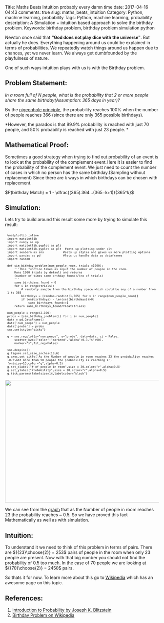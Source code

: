 Title: Maths Beats Intuition probably every damn time
date:  2017-04-16 04:43
comments: true
slug: maths_beats_intuition
Category: Python, machine learning, probability
Tags: Python, machine learning, probability
description: A Simulation + intuition based approach to solve the birthday problem.
Keywords: birthday problem, birthday problem simulation python

Newton once said that **"God does not play dice with the universe"**. But actually he does. Everything happening around us could be explained in terms of probabilities. We repeatedly watch things around us happen due to chances, yet we never learn. We always get dumbfounded by the playfulness of nature.

One of such ways intuition plays with us is with the Birthday problem.

## Problem Statement:

*In a room full of N people, what is the probability that 2 or more people share the same birthday(Assumption: 365 days in year)?*

By the [pigeonhole principle](https://en.wikipedia.org/wiki/Pigeonhole_principle), the probability reaches 100% when the number of people reaches 366 (since there are only 365 possible birthdays).

*However, the paradox is that 99.9% probability is reached with just 70 people, and 50% probability is reached with just 23 people. *


## Mathematical Proof:

Sometimes a good strategy when trying to find out probability of an event is to look at the probability of the complement event.Here it is easier to find the probability of the complement event.
We just need to count the number of cases in which no person has the same birthday.(Sampling without replacement)
Since there are k ways in which birthdays can be chosen with replacement.

$P(birthday Match) = 1 - \dfrac{(365).364...(365−k+1)}{365^k}$

## Simulation:

Lets try to build around this result some more by trying to simulate this result:

<pre style="font-size:80%; padding:7px; margin:0em;">
<code class="python">%matplotlib inline
import matplotlib
import numpy as np
import matplotlib.pyplot as plt
import matplotlib.pyplot as plt  #sets up plotting under plt
import seaborn as sns           #sets up styles and gives us more plotting options
import pandas as pd             #lets us handle data as dataframes
import random

def sim_bithday_problem(num_people_room, trials =1000):
    '''This function takes as input the number of people in the room.
    Runs 1000 trials by default and returns
    (number of times same brthday found)/(no of trials)
    '''
    same_birthdays_found = 0
    for i in range(trials):
        # randomly sample from the birthday space which could be any of a number from 1 to 365
        birthdays = [random.randint(1,365) for x in range(num_people_room)]
        if len(birthdays) - len(set(birthdays))>0:
            same_birthdays_found+=1
    return same_birthdays_found/float(trials)

num_people = range(2,100)
probs = [sim_bithday_problem(i) for i in num_people]
data = pd.DataFrame()
data['num_peeps'] = num_people
data['probs'] = probs
sns.set(style="ticks")

g = sns.regplot(x="num_peeps", y="probs", data=data, ci = False,
    scatter_kws={"color":"darkred","alpha":0.3,"s":90},
    marker="x",fit_reg=False)

sns.despine()
g.figure.set_size_inches(10,6)
g.axes.set_title('As the Number of people in room reaches 23 the probability reaches ~0.5\nAt more than 50 people the probability is reaching 1', fontsize=15,color="g",alpha=0.5)
g.set_xlabel("# of people in room",size = 30,color="r",alpha=0.5)
g.set_ylabel("Probability",size = 30,color="r",alpha=0.5)
g.tick_params(labelsize=14,labelcolor="black")
</code></pre>

<div style="margin-top: 9px; margin-bottom: 10px;">
<center><img src="/images/bithdayproblem.png"  height="400" width="700" ></center>
</div>

We can see from the [graph](http://mlwhiz.com/blog/2015/09/13/seaborn_visualizations/) that as the Number of people in room reaches 23 the probability reaches ~ 0.5. So we have proved this fact Mathematically as well as with simulation.

## Intuition:

To understand it we need to think of this problem in terms of pairs. There are ${{23}\choose{2}} = 253$ pairs of people in the room when only 23 people are present. Now with that big number you should not find the probability of 0.5 too much. In the case of 70 people we are looking at ${{70}\choose{2}} = 2450$ pairs.

So thats it for now. To learn more about this go to [Wikipedia](https://en.wikipedia.org/wiki/Birthday_problem) which has an awesome page on this topic.

## References:

1. [Introduction to Probability by Joseph K. Blitzstein](http://amzn.to/2nIUkxq)
2. [Birthday Problem on Wikipedia](https://en.wikipedia.org/wiki/Birthday_problem)
